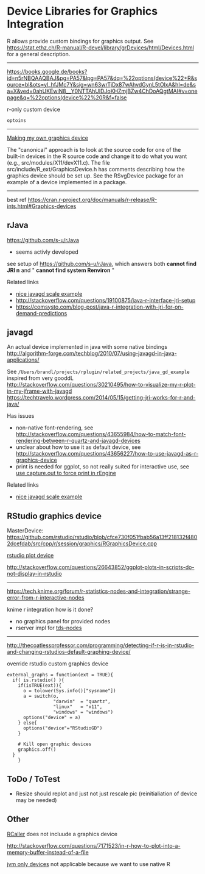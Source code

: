 # Device Libraries for Graphics Integration


R allows provide custom bindings for graphics output. See https://stat.ethz.ch/R-manual/R-devel/library/grDevices/html/Devices.html for a general description.

---
https://books.google.de/books?id=n5rNBQAAQBAJ&pg=PA57&lpg=PA57&dq=%22options(device%22+R&source=bl&ots=yl_hfJMc7Y&sig=wn63wrTjDx87wAhvdGynL5tOlxA&hl=de&sa=X&ved=0ahUKEwiN8__Y0NTTAhUlDJoKHZmjBZw4ChDoAQgtMAI#v=onepage&q=%22options(device%22%20R&f=false

r-only custom device

```r
optoins
```

---
[Making my own graphics device](http://r.789695.n4.nabble.com/Making-my-own-graphics-device-td4695629.html#a4695636)

The "canonical" approach is to look at the source code for one of the  
built-in devices in the R source code and change it to do what you want  
(e.g., src/modules/X11/devX11.c). The file  
src/include/R_ext/GraphicsDevice.h has comments describing how the  
graphics device should be set up. See the RSvgDevice package for an  
example of a device implemented in a package.

---
best ref
https://cran.r-project.org/doc/manuals/r-release/R-ints.html#Graphics-devices



## rJava

https://github.com/s-u/rJava

* seems activly developed


see setup of https://github.com/s-u/rJava, which answers both **cannot find JRI n** and " **cannot find system Renviron** "

Related links
* [nice javagd scale example](https://pastebin.com/b2FAV6X4)
* http://stackoverflow.com/questions/19100875/java-r-interface-jri-setup
* https://comsysto.com/blog-post/java-r-integration-with-jri-for-on-demand-predictions


## javagd


An actual device implemented in java with some native bindings
http://algorithm-forge.com/techblog/2010/07/using-javagd-in-java-applications/


See `/Users/brandl/projects/rplugin/related_projects/java_gd_example` inspired from
very gooddL http://stackoverflow.com/questions/30210495/how-to-visualize-my-r-plot-in-my-jframe-with-javagd
https://techtravelo.wordpress.com/2014/05/15/getting-jri-works-for-r-and-java/


Has issues
* non-native font-rendering, see http://stackoverflow.com/questions/43655984/how-to-match-font-rendering-between-r-quartz-and-javagd-devices
* unclear about how to use it as default device, see http://stackoverflow.com/questions/43656227/how-to-use-javagd-as-r-graphics-device
* print is needed for ggplot, so not really suited for interactive use, see [use capture.out to force print in rEngine](http://stackoverflow.com/questions/28315947/get-same-output-as-r-console-in-java-using-jri)


Related links
* [nice javagd scale example](https://pastebin.com/b2FAV6X4)

## RStudio graphics device

MasterDevice: https://github.com/rstudio/rstudio/blob/cfce730f051fbab56a13ff218132f4802dcefdab/src/cpp/r/session/graphics/RGraphicsDevice.cpp

[rstudio plot device](https://github.com/rstudio/rstudio/tree/master/src/cpp/r/session/graphics)


http://stackoverflow.com/questions/26643852/ggplot-plots-in-scripts-do-not-display-in-rstudio

---
https://tech.knime.org/forum/r-statistics-nodes-and-integration/strange-error-from-r-interactive-nodes

knime r integration how is it done?
* no graphics panel for provided nodes
* rserver impl for [tds-nodes](https://github.com/knime-mpicbg/knime-scripting/blob/develop/de.mpicbg.knime.scripting.r/src/de/mpicbg/knime/scripting/r/node/plot/RPlotCanvas.java#L113)


---
http://thecoatlessprofessor.com/programming/detecting-if-r-is-in-rstudio-and-changing-rstudios-default-graphing-device/

override rstudio custom graphics device

```
external_graphs = function(ext = TRUE){
  if( is.rstudio() ){
    if(isTRUE(ext)){
      o = tolower(Sys.info()["sysname"])
      a = switch(o,
                 "darwin"  = "quartz",
                 "linux"   = "x11",
                 "windows" = "windows")
      options("device" = a)
    } else{
      options("device"="RStudioGD")
    }
    
    # Kill open graphic devices
    graphics.off()
  }
    }
```

## ToDo / ToTest

* Resize should replot and just not just rescale pic (reinitialiation of device may be needed)


## Other

[RCaller](https://github.com/jbytecode/rcaller/blob/master/RCaller/src/main/java/examples/SimplePlot.java) does not incluude a graphics device

http://stackoverflow.com/questions/7171523/in-r-how-to-plot-into-a-memory-buffer-instead-of-a-file

[jvm only devices](https://github.com/bedatadriven/renjin) not applicable because we want to use native R
